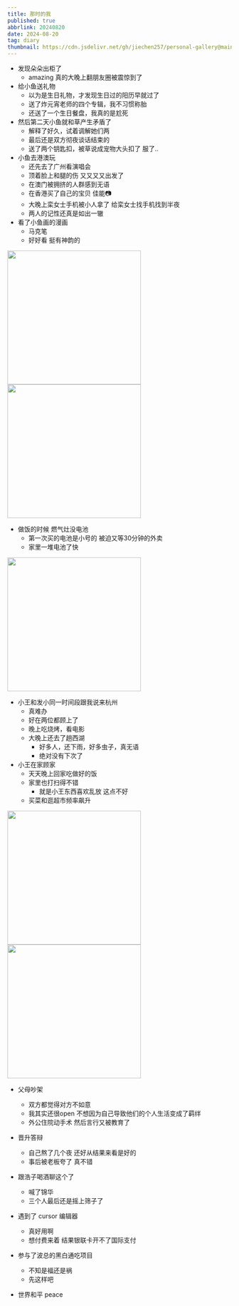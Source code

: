 ```yaml
---
title: 那时的我
published: true
abbrlink: 20240820
date: 2024-08-20
tag: diary
thumbnail: https://cdn.jsdelivr.net/gh/jiechen257/personal-gallery@main/img/202408231935489.png
---
```


- 发现朵朵出柜了
  - amazing 真的大晚上翻朋友圈被震惊到了
- 给小鱼送礼物
  - 以为是生日礼物，才发现生日过的阳历早就过了
  - 送了炸元宵老师的四个专辑，我不习惯称胎
  - 还送了一个生日餐盘，我真的是尬死
- 然后第二天小鱼就和草产生矛盾了
  - 解释了好久，试着调解她们两
  - 最后还是双方彻夜谈话结束的
  - 送了两个钥匙扣，被草说成宠物大头扣了 服了..
- 小鱼去港澳玩
  - 还先去了广州看演唱会
  - 顶着脸上和腿的伤 又又又又出发了
  - 在澳门被拥挤的人群感到无语
  - 在香港买了自己的宝贝 佳能📷
  - 大晚上栾女士手机被小人拿了 给栾女士找手机找到半夜
  - 两人的记性还真是如出一辙
- 看了小鱼画的漫画
  - 马克笔
  - 好好看 挺有神韵的

<img src="https://cdn.jsdelivr.net/gh/jiechen257/personal-gallery@main/img/202408231944277.png" style="height:300px; display: inline-block;">
<img src="https://cdn.jsdelivr.net/gh/jiechen257/personal-gallery@main/img/202408231954283.png" style="height:300px; display: inline-block;">

- 做饭的时候 燃气灶没电池
  - 第一次买的电池是小号的 被迫又等30分钟的外卖
  - 家里一堆电池了快

<img src="https://cdn.jsdelivr.net/gh/jiechen257/personal-gallery@main/img/202408231947617.png" style="height:300px;">

- 小王和发小同一时间段跟我说来杭州
  - 真难办
  - 好在两位都顾上了
  - 晚上吃烧烤，看电影
  - 大晚上还去了趟西湖
    - 好多人，还下雨，好多虫子，真无语
    - 绝对没有下次了
- 小王在家顾家
  - 天天晚上回家吃做好的饭
  - 家里也打扫得不错
    - 就是小王东西喜欢乱放 这点不好
  - 买菜和逛超市频率飙升

<img src="https://cdn.jsdelivr.net/gh/jiechen257/personal-gallery@main/img/202408231949511.png" style="height:300px; display: inline-block;">
<img src="https://cdn.jsdelivr.net/gh/jiechen257/personal-gallery@main/img/202408231953130.png" style="height:300px; display: inline-block;">

- 父母吵架
  - 双方都觉得对方不如意
  - 我其实还很open 不想因为自己导致他们的个人生活变成了羁绊
  - 外公住院动手术 然后言行又被教育了

- 晋升答辩
  - 自己熬了几个夜 还好从结果来看是好的
  - 事后被老板夸了 真不错
- 跟浩子喝酒聊这个了
  - 喊了锦华
  - 三个人最后还是摇上筛子了
- 遇到了 cursor 编辑器
  - 真好用啊
  - 想付费来着 结果银联卡开不了国际支付
- 参与了波总的黑白通吃项目
  - 不知是福还是祸
  - 先这样吧 
- 世界和平 peace